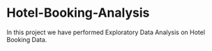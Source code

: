 # Hotel-Booking-Analysis
In this project we have performed Exploratory Data Analysis on Hotel Booking Data.
